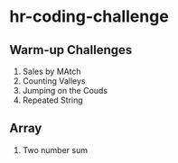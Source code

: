 # hr-coding-challenge

## Warm-up Challenges

1. Sales by MAtch
2. Counting Valleys
3. Jumping on the Couds
4. Repeated String

## Array

1. Two number sum
